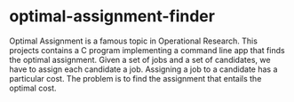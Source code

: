 # optimal-assignment-finder
Optimal Assignment is a famous topic in Operational Research. This projects contains a C program implementing a command line app that finds the optimal assignment. Given a set of jobs and a set of candidates, we have to assign each candidate a job. Assigning a job to a candidate has a particular cost. The problem is to find the assignment that entails the optimal cost. 
